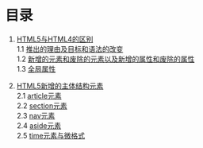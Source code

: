 # 目录

1. [HTML5与HTML4的区别](./1/1.HTML5与HTML4的区别.md)   
1.1 [推出的理由及目标和语法的改变](./1/1.1推出的理由及目标和语法的改变.md)  
1.2 [新增的元素和废除的元素以及新增的属性和废除的属性](./1/1.2新增的元素和废除的元素以及新增的属性和废除的属性.md)  
1.3 [全局属性](./1/1.3全局属性.md)

2. [HTML5新增的主体结构元素](./2/2.HTML5新增的主体结构元素.md)  
2.1 [article元素](./2/2.1article元素.md)  
2.2 [section元素](./2/2.2section元素.md)  
2.3 [nav元素](./2/2.3nav元素.md)  
2.4 [aside元素](./2/2.4aside元素.md)  
2.5 [time元素与微格式](./2/2.5time元素与微格式.md)  
